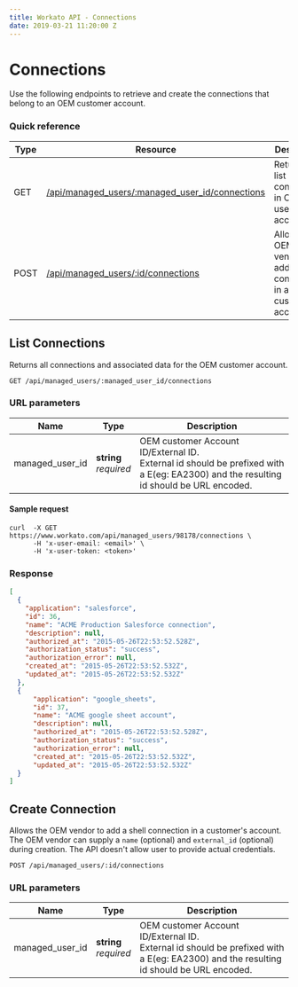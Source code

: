 ```yaml
---
title: Workato API - Connections
date: 2019-03-21 11:20:00 Z
---
```


# Connections

Use the following endpoints to retrieve and create the connections that belong to an OEM customer account.

### Quick reference

<div class='api_quick_reference'></div>

| Type |Resource | Description |
|------|---------|-------------|
| GET  | [/api/managed_users/:managed_user_id/connections](#list-connections) | Returns a list of connections in OEM user's account. |
| POST | [/api/managed_users/:id/connections](#create-connections) | Allows the OEM vendor to add a shell connection in a customer's account. |

## List Connections

Returns all connections and associated data for the OEM customer account.

```
GET /api/managed_users/:managed_user_id/connections
```
### URL parameters

<div class='api_input'></div>

| Name | Type | Description |
|------|------|-------------|
| managed_user_id | **string**<br>_required_ | OEM customer Account ID/External ID. <br>External id should be prefixed with a E(eg: EA2300) and the resulting id should be URL encoded. |

#### Sample request

```shell
curl  -X GET https://www.workato.com/api/managed_users/98178/connections \
      -H 'x-user-email: <email>' \
      -H 'x-user-token: <token>'
```

### Response

```json
[
  {
    "application": "salesforce",
    "id": 36,
    "name": "ACME Production Salesforce connection",
    "description": null,
    "authorized_at": "2015-05-26T22:53:52.528Z",
    "authorization_status": "success",
    "authorization_error": null,
    "created_at": "2015-05-26T22:53:52.532Z",
    "updated_at": "2015-05-26T22:53:52.532Z"
  },
  {
      "application": "google_sheets",
      "id": 37,
      "name": "ACME google sheet account",
      "description": null,
      "authorized_at": "2015-05-26T22:53:52.528Z",
      "authorization_status": "success",
      "authorization_error": null,
      "created_at": "2015-05-26T22:53:52.532Z",
      "updated_at": "2015-05-26T22:53:52.532Z"
  }
]
```

## Create Connection
Allows the OEM vendor to add a shell connection in a customer's account. The OEM vendor can supply a `name` (optional) and `external_id` (optional) during creation. The API doesn't allow user to provide actual credentials.

```
POST /api/managed_users/:id/connections
```

### URL parameters

<div class='api_input'></div>

| Name | Type | Description |
|------|------|-------------|
| managed_user_id | **string**<br>_required_ | OEM customer Account ID/External ID. <br>External id should be prefixed with a E(eg: EA2300) and the resulting id should be URL encoded. |
